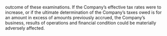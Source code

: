 outcome  of  these  examinations.  If  the  Company’s  effective  tax  rates  were  to  increase,  or  if  the  ultimate  determination  of  the
Company’s  taxes  owed  is  for  an  amount  in  excess  of  amounts  previously  accrued,  the  Company’s  business,  results  of
operations and financial condition could be materially adversely affected.